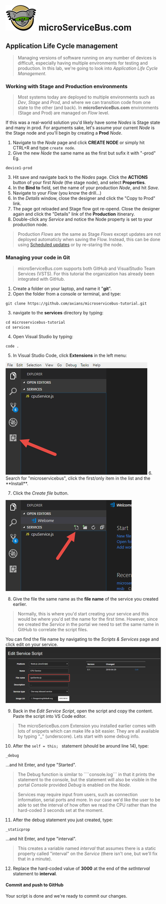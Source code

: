 # <img src="./img/msb-logo.png" alt="Node.js" /> microServiceBus.com 

## Application Life Cycle management
>Managing versions of software running on any number of devices is difficult, especially having multiple environments for testing and production. In this lab, we're going to look into *Application Life Cycle Management*.


### Working with Stage and Production environments
>Most systems today are deployed to multiple environments such as *Dev*, *Stage* and *Prod*, and where we can transition code from one state to the other (and back). In **microServiceBus.com** environments (Stage and Prod) are managed on *Flow* level. 

If this was a real-world solution you'd likely have some *Nodes* is Stage state and many in prod. For arguments sake, let's assume your current *Node* is the Stage node and you'll begin by creating a **Prod** *Node*.

1. Navigate to the *Node* page and click **CREATE NODE** or simply hit CTRL+R and type ```create node```.
2. Give the new *Node* the same name as the first but sufix it with "-prod" Eg.
```
device1-prod
```
3. Hit save and navigate back to the *Nodes* page. Click the **ACTIONS** button of your first *Node* (the stage node), and select **Properties**.
4. In the **Bind to** field, set the name of your production *Node*, and hit *Save*.
5. Navigate to your *Flow* (you know the drill...)
6. In the *Details* window, close the designer and click the "Copy to Prod" link.
7. The page got reloaded and Stage flow got re-opend. Close the designer again and click the "Details" link of the **Production** itinerary.
8. Double-click any *Service* and notice the Node property is set to your production node.
>Production *Flows* are the same as Stage *Flows* except updates are not deployed automaticly when saving the Flow. Instead, this can be done using [Scheduled updates](https://microservicebus.com/ScheduleMaintenance) or by re-staring the node.

### Managing your code in Git
>microServiceBus.com supports both GitHub and VisualStudio Team Services (VSTS). For this tutorial the organization has already been integrated with GitHub.

1. Create a folder on your laptop, and name it "**git**".
2. Open the folder from a console or terminal, and type:
```
git clone https://github.com/axians/microservicebus-tutorial.git
```
3. navigate to the **services** directory by typing:
```
cd microservicebus-tutorial
cd services
```
4. Open Visual Studio by typing:
```
code .
```
5. In Visual Studio Code, click **Extensions** in the left menu:
<img src="./img/alm1.png" alt="vscode" />
6. Search for "microservicebus", click the first/only item in the list and the **Install**.

7. Click the *Create file* button.
<img src="./img/alm2.png" alt="vscode" />

8. Give the file the same name as the **file name** of the service you created earlier.
>Normally, this is where you'd start creating your service and this would be where you'd set the name for the first time. However, since we created the *Service* in the portal we need to set the same name in GitHub to correlate the script files.

You can find the file name by navigating to the *Scripts & Services* page and click edit on your service.
<img src="./img/alm3.png" alt="vscode" />

9. Back in the *Edit Service Script*, open the script and copy the content. Paste the script into VS Code editor.

>The microSericeBus.com Extension you installed earlier comes with lots of snippets which can make life a bit easier. They are all available by typing "_" (underscore). Lets start with some debug info.

10. After the ```self = this; ``` statement (should be around line 14), type:
```
_debug
```
...and hit Enter, and type "Started".
>The Debug function is similar to ````console.log``` in that it prints the statement to the console, but the statement will also be visible in the portal *Console* provided *Debug* is enabled on the *Node*.

>Services may require input from users, such as connection information, serial ports and more. In our case we'd like the user to be able to set the interval of how often we read the CPU rather than the hard-coded 3 seconds set at the moment.

11. After the debug statement you just created, type:
```
_staticprop
```
...and hit Enter, and type "interval".

>This creates a variable named *interval* that assumes there is a static property called "interval" on the *Service* (there isn't one, but we'll fix that in a minute).

12. Replace the hard-coded value of **3000** at the end of the *setInterval* statement to **interval**.

#### Commit and push to GitHub
Your script is done and we're ready to commit our changes.  